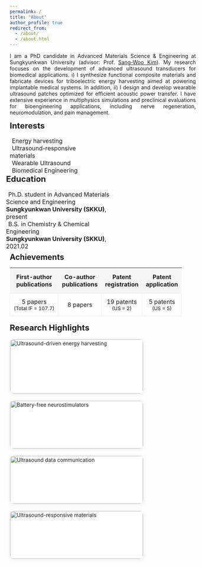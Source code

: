 ```yaml
---
permalink: /
title: "About"
author_profile: true
redirect_from: 
  - /about/
  - /about.html
---
```

<p style="text-align: justify;">
I am a PhD candidate in Advanced Materials Science & Engineering at Sungkyunkwan University (advisor: Prof. <a href="https://scholar.google.com/citations?user=qCyU-VoAAAAJ&hl=en">Sang-Woo Kim</a>).
My research focuses on the development of advanced ultrasound transducers for biomedical applications. 
i) I synthesize functional composite materials and fabricate devices for triboelectric energy harvesting aimed at powering implantable medical systems. 
In addition, ii) I design and develop wearable ultrasound patches optimized for efficient acoustic power transfer. 
I have extensive experience in multiphysics simulations and preclinical evaluations for bioengineering applications, including nerve regeneration, neuromodulation, and pain management.
</p>

<div style="display: flex; justify-content: flex-start; flex-wrap: wrap;">
  <div style="flex: 1; min-width: 250px; max-width: 45%; margin-right: 20px;">
    <h2 style="font-size: 22px; margin-top: 0;">Interests</h2>
    <ul style="list-style-type: none; padding-left: 0; margin: 0; font-size: 16px;">
      <li><i class="fas fa-book" style="margin-right: 6px;"></i> Energy harvesting</li>
      <li><i class="fas fa-book" style="margin-right: 6px;"></i> Ultrasound-responsive materials</li>
      <li><i class="fas fa-book" style="margin-right: 6px;"></i> Wearable Ultrasound</li>
      <li><i class="fas fa-book" style="margin-right: 6px;"></i> Biomedical Engineering</li>
    </ul>
  </div>

  <div style="flex: 1; min-width: 300px; max-width: 50%; margin-left: -10px;">
    <h2 style="font-size: 22px; margin-top: 0;">Education</h2>
    <ul style="list-style-type: none; padding-left: 0; margin: 0; font-size: 16px;">
      <li><i class="fas fa-graduation-cap" style="margin-right: 6px;"></i>
        Ph.D. student in Advanced Materials Science and Engineering<br>
        <strong>Sungkyunkwan University (SKKU)</strong>, present
      </li>
      <li><i class="fas fa-graduation-cap" style="margin-right: 6px;"></i>
        B.S. in Chemistry & Chemical Engineering<br>
        <strong>Sungkyunkwan University (SKKU)</strong>, 2021.02
      </li>
    </ul>
  </div>
</div>

<style>
.achievements table {
  width: 100%;
  border-collapse: collapse;
  font-size: 16px;
}
.achievements thead th {
  background: #f5f5f5;
  padding: 14px 10px;
  text-align: center !important;
  vertical-align: middle !important;
}
.achievements tbody td {
  padding: 12px 10px;
  text-align: center !important;
  vertical-align: middle !important;
  border: 1px solid #eee;
}
</style>

<!-- Achievements Section -->
<div style="margin-top: -22px;"> <!-- Education과의 간격 줄임 -->
  <h2 style="margin-bottom:10px; text-align:left;">Achievements</h2>

  <div class="achievements">
    <table>
      <thead>
        <tr>
          <th>First-author<br>publications</th>
          <th>Co-author<br>publications</th>
          <th>Patent<br>registration</th>
          <th>Patent<br>application</th>
        </tr>
      </thead>
      <tbody>
        <tr>
          <td>5 papers<br><small>(Total IF = 107.7)</small></td>
          <td>8 papers</td>
          <td>19 patents<br><small>(US = 2)</small></td>
          <td>5 patents<br><small>(US = 5)</small></td>
        </tr>
      </tbody>
    </table>
  </div>
</div>

<h2 style="margin-top: 18px; font-size: 22px;">Research Highlights</h2>

<div style="display:flex; gap:18px; flex-wrap:wrap; align-items:stretch;">

  <!-- 카드 1 -->
  <div style="flex:1 1 320px; max-width: 360px; background:#fff; border:1px solid #eee; border-radius:10px; box-shadow:0 2px 8px rgba(0,0,0,0.06); overflow:hidden;">
    <img src="https://ywoog2.github.io/images/1.png" alt="Ultrasound-driven energy harvesting" style="width:100%; display:block;">
    <div style="padding:10px 14px 14px;">
      <div style="font-weight:700; text-align:center; margin-top:4px;">Ultrasound-driven energy harvesting</div>
      <div style="font-size:14px; color:#555; text-align:center; margin-top:6px;">
        Maximizing triboelectric energy harvesting efficiency for next-generation implantable medical devices
      </div>
      <div style="font-size:14px; color:#888; text-align:right; margin-top:6px;"><em>Joule (2024)</em></div>
    </div>
  </div>

  <!-- 카드 2 -->
  <div style="flex:1 1 320px; max-width: 360px; background:#fff; border:1px solid #eee; border-radius:10px; box-shadow:0 2px 8px rgba(0,0,0,0.06); overflow:hidden;">
    <img src="https://ywoog2.github.io/images/2.png" alt="Battery-free neurostimulators" style="width:100%; display:block;">
    <div style="padding:10px 14px 14px;">
      <div style="font-weight:700; text-align:center; margin-top:4px;">Battery-free neurostimulators</div>
      <div style="font-size:14px; color:#555; text-align:center; margin-top:6px;">
        Development of an ultrasound-driven battery-free neurostimulator for intractable disease therapy
      </div>
      <div style="font-size:14px; color:#888; text-align:right; margin-top:6px;"><em>Adv. Mater. (2024)</em></div>
    </div>
  </div>

  <!-- 카드 3 -->
  <div style="flex:1 1 320px; max-width: 360px; background:#fff; border:1px solid #eee; border-radius:10px; box-shadow:0 2px 8px rgba(0,0,0,0.06); overflow:hidden;">
    <img src="https://ywoog2.github.io/images/3.png" alt="Ultrasound data communication" style="width:100%; display:block;">
    <div style="padding:10px 14px 14px;">
      <div style="font-weight:700; text-align:center; margin-top:4px;">Ultrasound data communication</div>
      <div style="font-size:14px; color:#555; text-align:center; margin-top:6px;">
        Development of ultrasound data communication technology for miniaturized battery-free implants
      </div>
      <div style="font-size:14px; color:#888; text-align:right; margin-top:6px;"><em>Adv. Energy Mater. (2025)</em></div>
    </div>
  </div>

  <!-- 카드 4 -->
  <div style="flex:1 1 320px; max-width: 360px; background:#fff; border:1px solid #eee; border-radius:10px; box-shadow:0 2px 8px rgba(0,0,0,0.06); overflow:hidden;">
    <img src="https://ywoog2.github.io/images/4.png" alt="Ultrasound-responsive materials" style="width:100%; display:block;">
    <div style="padding:10px 14px 14px;">
      <div style="font-weight:700; text-align:center; margin-top:4px;">Ultrasound-responsive materials</div>
      <div style="font-size:14px; color:#555; text-align:center; margin-top:6px;">
        Acoustic-structure simulation and mechanistic studies for efficient energy harvesting
      </div>
      <div style="font-size:14px; color:#888; text-align:right; margin-top:6px;"><em>Adv. Energy Mater. (under review)</em></div>
    </div>
  </div>

</div>
